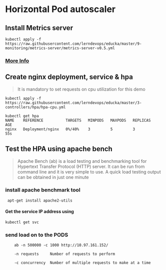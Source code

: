 # Horizontal Pod autoscaler

Install Metrics server
---------------------------
```
kubectl apply -f https://raw.githubusercontent.com/lerndevops/educka/master/9-monitoring/metrics-server/metrics-server-v0.5.yml
```

### [More Info](https://github.com/kubernetes-incubator/metrics-server) 


Create nginx deployment, service & hpa 
-------------------------------------------
> It is mandatory to set requests on cpu utilization for this demo

`kubectl apply -f https://raw.githubusercontent.com/lerndevops/educka/master/3-controllers/hpa/hpa-cpu.yml` 

~~~
kubectl get hpa 
NAME    REFERENCE          TARGETS   MINPODS   MAXPODS   REPLICAS   AGE
nginx   Deployment/nginx   0%/40%    3         5         3          55s
~~~

Test the HPA using apache bench 
-----------------------------------
> Apache Bench (ab) is a load testing and benchmarking tool for Hypertext Transfer Protocol (HTTP) server. It can be run from command line and it is very simple to use. A quick load testing output can be obtained in just one minute

### install apache benchmark tool

` apt-get install apache2-utils` 

#### Get the service IP address using 
 
`kubectl get svc` 

### send load on to the PODS

`    ab -n 500000 -c 1000 http://10.97.161.152/` 

`    -n requests     Number of requests to perform`

`    -c concurrency  Number of multiple requests to make at a time`
